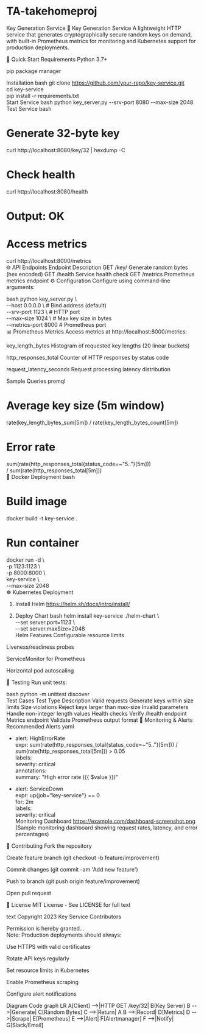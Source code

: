 # TA-takehomeproj
Key Generation Service
🔑 Key Generation Service
A lightweight HTTP service that generates cryptographically secure random keys on demand, with built-in Prometheus metrics for monitoring and Kubernetes support for production deployments.

🚀 Quick Start
Requirements
Python 3.7+

pip package manager

Installation
bash
git clone https://github.com/your-repo/key-service.git  
cd key-service  
pip install -r requirements.txt  
Start Service
bash
python key_server.py --srv-port 8080 --max-size 2048  
Test Service
bash
# Generate 32-byte key  
curl http://localhost:8080/key/32 | hexdump -C  

# Check health  
curl http://localhost:8080/health  
# Output: OK  

# Access metrics  
curl http://localhost:8000/metrics  
🌐 API Endpoints
Endpoint	Description
GET /key/<length>	Generate random bytes (hex encoded)
GET /health	Service health check
GET /metrics	Prometheus metrics endpoint
⚙️ Configuration
Configure using command-line arguments:

bash
python key_server.py \  
  --host 0.0.0.0 \         # Bind address (default)  
  --srv-port 1123 \         # HTTP port  
  --max-size 1024 \         # Max key size in bytes  
  --metrics-port 8000       # Prometheus port  
📊 Prometheus Metrics
Access metrics at http://localhost:8000/metrics:

key_length_bytes
Histogram of requested key lengths (20 linear buckets)

http_responses_total
Counter of HTTP responses by status code

request_latency_seconds
Request processing latency distribution

Sample Queries
promql
# Average key size (5m window)  
rate(key_length_bytes_sum[5m]) / rate(key_length_bytes_count[5m])  

# Error rate  
sum(rate(http_responses_total{status_code=~"5.."}[5m]))  
/ sum(rate(http_responses_total[5m]))  
🐳 Docker Deployment
bash
# Build image  
docker build -t key-service .  

# Run container  
docker run -d \  
  -p 1123:1123 \  
  -p 8000:8000 \  
  key-service \  
  --max-size 2048  
☸️ Kubernetes Deployment
1. Install Helm
https://helm.sh/docs/intro/install/

2. Deploy Chart
bash
helm install key-service ./helm-chart \  
  --set server.port=1123 \  
  --set server.maxSize=2048  
Helm Features
Configurable resource limits

Liveness/readiness probes

ServiceMonitor for Prometheus

Horizontal pod autoscaling

🧪 Testing
Run unit tests:

bash
python -m unittest discover  
Test Cases
Test Type	Description
Valid requests	Generate keys within size limits
Size violations	Reject keys larger than max-size
Invalid parameters	Handle non-integer length values
Health checks	Verify /health endpoint
Metrics endpoint	Validate Prometheus output format
🚨 Monitoring & Alerts
Recommended Alerts
yaml
- alert: HighErrorRate  
  expr: sum(rate(http_responses_total{status_code=~"5.."}[5m])) / sum(rate(http_responses_total[5m])) > 0.05  
  labels:  
    severity: critical  
  annotations:  
    summary: "High error rate ({{ $value }})"  

- alert: ServiceDown  
  expr: up{job="key-service"} == 0  
  for: 2m  
  labels:  
    severity: critical  
Monitoring Dashboard
https://example.com/dashboard-screenshot.png
(Sample monitoring dashboard showing request rates, latency, and error percentages)

🤝 Contributing
Fork the repository

Create feature branch (git checkout -b feature/improvement)

Commit changes (git commit -am 'Add new feature')

Push to branch (git push origin feature/improvement)

Open pull request

📜 License
MIT License - See LICENSE for full text

text
Copyright 2023 Key Service Contributors  

Permission is hereby granted...  
Note: Production deployments should always:

Use HTTPS with valid certificates

Rotate API keys regularly

Set resource limits in Kubernetes

Enable Prometheus scraping

Configure alert notifications

Diagram
Code
graph LR
    A[Client] -->|HTTP GET /key/32| B(Key Server)
    B -->|Generate| C[Random Bytes]
    C -->|Return| A
    B -->|Record| D[Metrics]
    D -->|Scrape| E[Prometheus]
    E -->|Alert| F[Alertmanager]
    F -->|Notify| G[Slack/Email]
